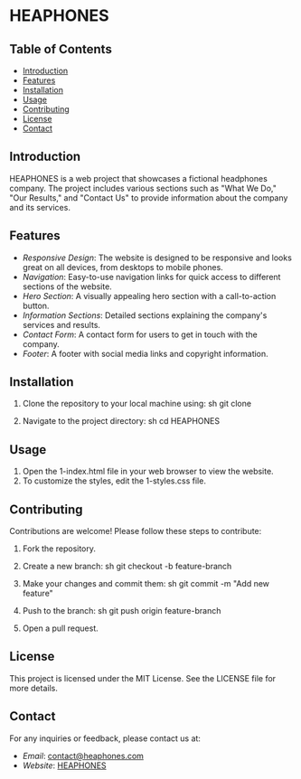 # HEAPHONES

## Table of Contents
- [Introduction](#introduction)
- [Features](#features)
- [Installation](#installation)
- [Usage](#usage)
- [Contributing](#contributing)
- [License](#license)
- [Contact](#contact)

## Introduction
HEAPHONES is a web project that showcases a fictional headphones company. The project includes various sections such as "What We Do," "Our Results," and "Contact Us" to provide information about the company and its services.

## Features
- *Responsive Design*: The website is designed to be responsive and looks great on all devices, from desktops to mobile phones.
- *Navigation*: Easy-to-use navigation links for quick access to different sections of the website.
- *Hero Section*: A visually appealing hero section with a call-to-action button.
- *Information Sections*: Detailed sections explaining the company's services and results.
- *Contact Form*: A contact form for users to get in touch with the company.
- *Footer*: A footer with social media links and copyright information.

## Installation
1. Clone the repository to your local machine using:
   sh
   git clone <repository-url>
   
2. Navigate to the project directory:
   sh
   cd HEAPHONES
   

## Usage
1. Open the 1-index.html file in your web browser to view the website.
2. To customize the styles, edit the 1-styles.css file.

## Contributing
Contributions are welcome! Please follow these steps to contribute:
1. Fork the repository.
2. Create a new branch:
   sh
   git checkout -b feature-branch
   
3. Make your changes and commit them:
   sh
   git commit -m "Add new feature"
   
4. Push to the branch:
   sh
   git push origin feature-branch
   
5. Open a pull request.

## License
This project is licensed under the MIT License. See the LICENSE file for more details.

## Contact
For any inquiries or feedback, please contact us at:
- *Email*: contact@heaphones.com
- *Website*: [HEAPHONES](https://heaphones.com)
